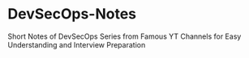 # DevSecOps-Notes
Short Notes of DevSecOps Series from Famous YT Channels for Easy Understanding and Interview Preparation

